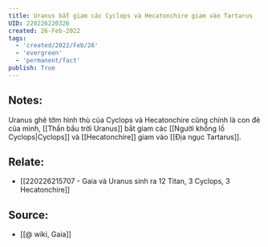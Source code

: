 ```yaml
---
title: Uranus bắt giam các Cyclops và Hecatonchire giam vào Tartarus
UID: 220226220326
created: 26-Feb-2022
tags:
  - 'created/2022/Feb/26'
  - 'evergreen'
  - 'permanent/fact'
publish: True
---
```

## Notes:
Uranus ghê tởm hình thù của Cyclops và Hecatonchire cũng chính là con đẻ của mình, [[Thần bầu trời Uranus]] bắt giam các [[Người khổng lồ Cyclops|Cyclops]] và [[Hecatonchire]] giam vào [[Địa ngục Tartarus]].

## Relate:
- [[220226215707 - Gaia và Uranus sinh ra 12 Titan, 3 Cyclops, 3 Hecatonchire]]

## Source:
- [[@ wiki, Gaia]]




